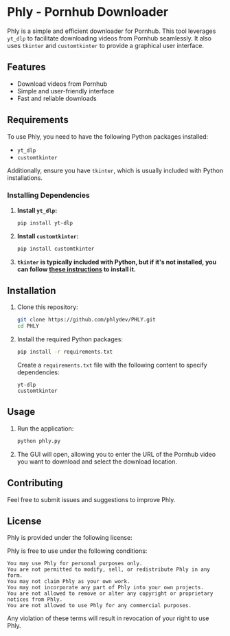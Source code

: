 # Phly - Pornhub Downloader

Phly is a simple and efficient downloader for Pornhub. This tool leverages `yt_dlp` to facilitate downloading videos from Pornhub seamlessly. It also uses `tkinter` and `customtkinter` to provide a graphical user interface.

## Features
- Download videos from Pornhub
- Simple and user-friendly interface
- Fast and reliable downloads

## Requirements
To use Phly, you need to have the following Python packages installed:

- `yt_dlp`
- `customtkinter`

Additionally, ensure you have `tkinter`, which is usually included with Python installations.

### Installing Dependencies

1. **Install `yt_dlp`:**

    ```bash
    pip install yt-dlp
    ```

2. **Install `customtkinter`:**

    ```bash
    pip install customtkinter
    ```

3. **`tkinter` is typically included with Python, but if it's not installed, you can follow [these instructions](https://tkdocs.com/tutorial/install.html) to install it.**

## Installation

1. Clone this repository:

    ```bash
    git clone https://github.com/phlydev/PHLY.git
    cd PHLY
    ```

2. Install the required Python packages:

    ```bash
    pip install -r requirements.txt
    ```

    Create a `requirements.txt` file with the following content to specify dependencies:

    ```
    yt-dlp
    customtkinter
    ```

## Usage

1. Run the application:

    ```bash
    python phly.py
    ```

2. The GUI will open, allowing you to enter the URL of the Pornhub video you want to download and select the download location.

## Contributing

Feel free to submit issues and suggestions to improve Phly.

## License

Phly is provided under the following license:

Phly is free to use under the following conditions:

    You may use Phly for personal purposes only.
    You are not permitted to modify, sell, or redistribute Phly in any form.
    You may not claim Phly as your own work.
    You may not incorporate any part of Phly into your own projects.
    You are not allowed to remove or alter any copyright or proprietary notices from Phly.
    You are not allowed to use Phly for any commercial purposes.

Any violation of these terms will result in revocation of your right to use Phly.
